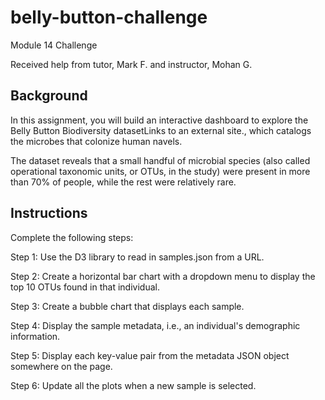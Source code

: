 # belly-button-challenge

Module 14 Challenge

Received help from tutor, Mark F. and instructor, Mohan G. 

## Background
In this assignment, you will build an interactive dashboard to explore the Belly Button Biodiversity datasetLinks to an external site., which catalogs the microbes that colonize human navels.

The dataset reveals that a small handful of microbial species (also called operational taxonomic units, or OTUs, in the study) were present in more than 70% of people, while the rest were relatively rare.

## Instructions
Complete the following steps:

Step 1: Use the D3 library to read in samples.json from a URL. 

Step 2: Create a horizontal bar chart with a dropdown menu to display the top 10 OTUs found in that individual.

Step 3: Create a bubble chart that displays each sample.

Step 4: Display the sample metadata, i.e., an individual's demographic information.

Step 5: Display each key-value pair from the metadata JSON object somewhere on the page.

Step 6: Update all the plots when a new sample is selected.